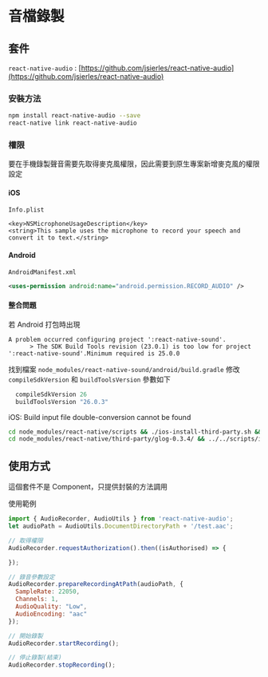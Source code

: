 # 音檔錄製

## 套件

`react-native-audio` :  [https://github.com/jsierles/react-native-audio](https://github.com/jsierles/react-native-audio)

### 安裝方法

```bash
npm install react-native-audio --save
react-native link react-native-audio
```

### 權限

要在手機錄製聲音需要先取得麥克風權限，因此需要到原生專案新增麥克風的權限設定

#### iOS

`Info.plist`

```plist
<key>NSMicrophoneUsageDescription</key>
<string>This sample uses the microphone to record your speech and convert it to text.</string>
```

#### Android

`AndroidManifest.xml`

```xml
<uses-permission android:name="android.permission.RECORD_AUDIO" />
```

#### 整合問題

若 Android 打包時出現

```
A problem occurred configuring project ':react-native-sound'.
      > The SDK Build Tools revision (23.0.1) is too low for project ':react-native-sound'.Minimum required is 25.0.0
```

找到檔案 `node_modules/react-native-sound/android/build.gradle`
修改 `compileSdkVersion` 和 `buildToolsVersion` 參數如下

```gradle
  compileSdkVersion 26
  buildToolsVersion "26.0.3"
```

iOS: Build input file double-conversion cannot be found


```bash
cd node_modules/react-native/scripts && ./ios-install-third-party.sh && cd ../../../
cd node_modules/react-native/third-party/glog-0.3.4/ && ../../scripts/ios-configure-glog.sh && cd ../../../../
```

## 使用方式

這個套件不是 Component，只提供封裝的方法調用

使用範例

```js
import { AudioRecorder, AudioUtils } from 'react-native-audio';
let audioPath = AudioUtils.DocumentDirectoryPath + '/test.aac';

// 取得權限
AudioRecorder.requestAuthorization().then((isAuthorised) => {

});

// 錄音參數設定
AudioRecorder.prepareRecordingAtPath(audioPath, {
  SampleRate: 22050,
  Channels: 1,
  AudioQuality: "Low",
  AudioEncoding: "aac"
});

// 開始錄製
AudioRecorder.startRecording();

// 停止錄製(結束)
AudioRecorder.stopRecording();
```


